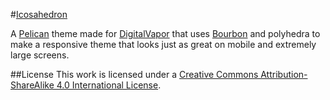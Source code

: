 #[Icosahedron](https://github.com/digitalvapor/icosahedron)

A [Pelican](https://github.com/getpelican/pelican) theme made for [DigitalVapor](http://antivapor.net) that uses [Bourbon](https://github.com/thoughtbot/bourbon) and polyhedra to make a responsive theme that looks just as great on mobile and extremely large screens.

##License
This work is licensed under a [Creative Commons Attribution-ShareAlike 4.0 International License](https://creativecommons.org/licenses/by-sa/4.0/).

